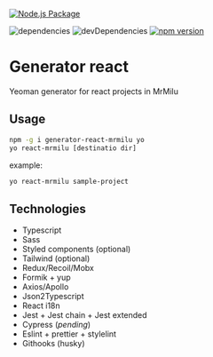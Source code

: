 [![Node.js Package](https://github.com/mrmilu/generator-react-mrmilu/actions/workflows/npm-publish.yml/badge.svg)](https://github.com/mrmilu/generator-react-mrmilu/actions/workflows/npm-publish.yml)

![dependencies](https://img.shields.io/david/mrmilu/generator-react-mrmilu?style=flat-square)
![devDependencies](https://img.shields.io/david/dev/mrmilu/generator-react-mrmilu?style=flat-square)
[![npm version](https://img.shields.io/npm/v/generator-react-mrmilu?style=flat-square)](https://www.npmjs.com/package/generator-react-mrmilu)

# Generator react
Yeoman generator for react projects in MrMilu

## Usage

```bash
npm -g i generator-react-mrmilu yo
yo react-mrmilu [destinatio dir]
```

example:
```bash
yo react-mrmilu sample-project
```

## Technologies
- Typescript
- Sass
- Styled components (optional)
- Tailwind (optional)
- Redux/Recoil/Mobx
- Formik + yup
- Axios/Apollo
- Json2Typescript
- React i18n
- Jest + Jest chain + Jest extended
- Cypress (_pending_)
- Eslint + prettier + stylelint
- Githooks (husky)
